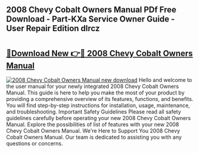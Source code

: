 ## 2008 Chevy Cobalt Owners Manual PDf Free Download - Part-KXa Service Owner Guide - User Repair Edition dlrcz

# <h2><a href="http://bc38992.oget.top/?id=2008+Chevy+Cobalt+Owners+Manual">🔗Download New 👉🔴 2008 Chevy Cobalt Owners Manual</a></h2>

[![2008 Chevy Cobalt Owners Manual new download](https://i.imgur.com/5g1atiW.png)](http://bc38992.oget.top/?id=2008+Chevy+Cobalt+Owners+Manual)
Hello and welcome to the user manual for your newly integrated 2008 Chevy Cobalt Owners Manual. This guide is here to help you make the most of your product by providing a comprehensive overview of its features, functions, and benefits. You will find step-by-step instructions for installation, usage, maintenance, and troubleshooting. Important Safety Guidelines Please read all safety guidelines carefully before operating your new 2008 Chevy Cobalt Owners Manual. Explore the possibilities of list of features with your new 2008 Chevy Cobalt Owners Manual. We're Here to Support You 2008 Chevy Cobalt Owners Manual. Our team is dedicated to assisting you with any questions or concerns.
